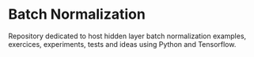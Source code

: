 # Batch Normalization

Repository dedicated to host hidden layer batch normalization examples, exercices, experiments, tests and ideas using Python and Tensorflow.
